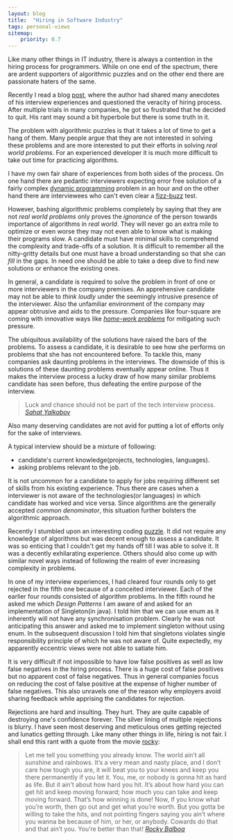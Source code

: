 ```yaml
---
layout: blog
title:  "Hiring in Software Industry"
tags: personal-views
sitemap:
    priority: 0.7
---
```


Like many other things in IT industry, there is always a contention in the hiring process for programmers. While on one end of the spectrum, there are ardent supporters of algorithmic 
puzzles and on the other end there are passionate haters of the same.
<!--more-->
   
Recently I read a blog [post][post], where the author had shared many anecdotes of his interview experiences and questioned the veracity of hiring process. After multiple
 trials in many companies, he got so frustrated that he decided to quit. His rant may sound a bit hyperbole but there is some truth in it.

The problem with algorithmic puzzles is that it takes a lot of time to get a hang of them. Many people argue that they are not interested in solving these problems and 
are more interested to put their efforts in solving *real world problems*. For an experienced developer it is much more difficult to take out time for practicing algorithms.        
       
I have my own fair share of experiences from both sides of the process. On one hand there are pedantic interviewers expecting error free solution of a fairly complex [dynamic programming][dp] problem in an hour
 and on the other hand there are interviewees who can't even clear a [fizz-buzz][fizz-buzz] test.

However, bashing algorithmic problems completely by saying that they are not *real world problems* only proves the *ignorance* of the person towards importance of algorithms in *real world*.
They will never go an extra mile to optimize or even worse they may not even able to know what is making their programs slow. A candidate must have minimal skills to
comprehend the complexity and trade-offs  of a solution. It is difficult to remember all the nitty-gritty details but one must have a broad understanding so that she 
can *fill* in the gaps. In need one should be able to take a deep dive to find new solutions or enhance the existing ones. 
     
In general, a candidate is required to solve the problem in front of one or more interviewers in the company premises. An apprehensive candidate may not be able to *think loudly* 
under the seemingly intrusive presence of the interviewer. Also the unfamiliar environment of the company may appear obtrusive and aids to the pressure. Companies like 
four-square are coming with innovative ways like [*home-work problems*][four-square-hw] for mitigating such pressure. 

The ubiquitous availability of the solutions have raised the bars of the problems. To assess a candidate, it is desirable to see how she performs on problems that she has 
not encountered before. To tackle this, many companies ask daunting problems in the interviews. The downside of this is solutions of these daunting problems eventually appear online. 
Thus it makes the interview process a lucky draw of how many similar problems candidate has seen before, thus defeating the entire purpose of the interview.   
  
> Luck and chance should not be part of the tech interview process.
<cite>[Sahat Yalkabov][post]</cite>

Also many deserving candidates are not avid for putting a lot of efforts only for the sake of interviews. 
              
A typical interview should be a mixture of following:

- candidate's current knowledge(projects, technologies, languages).
- asking problems relevant to the job.

It is not uncommon for a candidate to apply for jobs requiring different set of skills from his existing experience. Thus there are cases when a interviewer is not aware of
 the technologies(or languages) in which candidate has worked and vice versa. Since algorithms are the generally accepted *common denominator*, this situation further bolsters 
 the algorithmic approach. 

Recently I stumbled upon an interesting coding [puzzle][puzzle]. It did not require any knowledge of algorithms but was decent enough to assess a candidate. It was so enticing 
that I couldn't get my hands off till I was able to solve it. It was a decently exhilarating experience. Others should also come up with similar novel ways instead of following the 
realm of ever increasing complexity in problems.


In one of my interview experiences, I had cleared four rounds only to get rejected in the fifth one because of a conceited interviewer. Each of the 
 earlier four rounds consisted of algorithm problems. In the fifth round he asked me which *Design Patterns* I am aware of and asked for an implementation
 of Singleton(in java). I told him that we can use enum as it inherently will not have any synchronisation problem. Clearly he was not anticipating this answer and asked me to implement 
 singleton without using enum. In the subsequent discussion I told him that singletons violates single responsibility principle of which he was not aware of. Quite expectedly,
 my apparently eccentric views were not able to satiate him.  

It is very difficult if not impossible to have low false positives as well as low false negatives in the hiring process. There is a huge cost of false positives but no 
apparent cost of false negatives. Thus in general companies focus on reducing the cost of false positive at the expense of higher number of false negatives. This also 
unravels one of the reason why employers avoid sharing feedback while apprising the candidates for rejection. 
    
Rejections are hard and insulting. They hurt. They are quite capable of destroying one's confidence forever. The silver lining of multiple rejections is blurry. I have seen most
 deserving and meticulous ones getting rejected and lunatics getting through. Like many other things in life, hiring is not fair. I shall end this rant
 with a quote from the movie [rocky][rocky]:
  
> Let me tell you something you already know. The world ain’t all sunshine and rainbows. It’s a very mean and nasty place, and I don’t care how tough you are, it will 
> beat you to your knees and keep you there permanently if you let it. You, me, or nobody is gonna hit as hard as life. But it ain’t about how hard you hit. It’s about 
> how hard you can get hit and keep moving forward; how much you can take and keep moving forward. That’s how winning is done! Now, if you know what you’re worth, then 
> go out and get what you’re worth. But you gotta be willing to take the hits, and not pointing fingers saying you ain’t where you wanna be because of him, or her, or 
> anybody. Cowards do that and that ain’t you. You’re better than that!
<cite> [Rocky Balboa][rocky_quote] </cite> 

[post]: https://medium.com/@evnowandforever/f-you-i-quit-hiring-is-broken-bb8f3a48d324#.u9t8znqwa
[fizz-buzz]: http://c2.com/cgi/wiki?FizzBuzzTest
[four-square-hw]: http://engineering.foursquare.com/2016/04/04/improving-our-engineering-interview-process/
[puzzle]: http://puzzles.makkhichoose.com/SolveForMakkhi
[rocky]: https://en.wikipedia.org/wiki/Rocky_(film_series)
[rocky_quote]: http://samplage.com/movie-quotes/it-aint-about-how-hard-you-hit/
[dp]: https://en.wikipedia.org/wiki/Dynamic_programming
